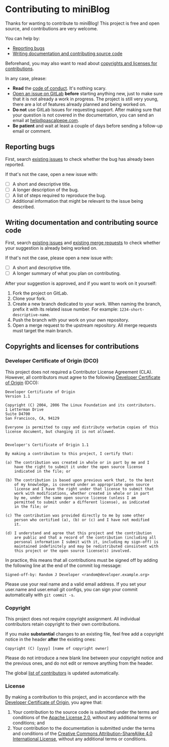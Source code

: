 # Contributing to miniBlog

Thanks for wanting to contribute to miniBlog! This project is free and open
source, and contributions are very welcome.

You can help by:

- [Reporting bugs](#reporting-bugs)
- [Writing documentation and contributing source code](#writing-documentation-and-contributing-source-code)

Beforehand, you may also want to read about [copyrights and licenses for contributions](#copyrights-and-licenses-for-contributions).

In any case, please:

- **Read** the [code of conduct](https://gitlab.com/pascalpepe/django-miniblog/-/blob/main/CODE_OF_CONDUCT.md).
  It's nothing scary.
- [Open an issue on GitLab](https://gitlab.com/pascalpepe/django-miniblog/-/issues)
  **before** starting anything new, just to make sure that it is not already a
  work in progress. The project is still very young, there are a lot of
  features already planned and being worked on.
- **Do not** use GitLab Issues for requesting support. After making sure that
  your question is not covered in the documentation, you can send an email at
  help@pascalpepe.com.
- **Be patient** and wait at least a couple of days before sending a follow-up
  email or comment.

## Reporting bugs

First, search [existing issues](https://gitlab.com/pascalpepe/django-miniblog/-/issues)
to check whether the bug has already been reported.

If that's not the case, open a new issue with:

- [ ] A short and descriptive title.
- [ ] A longer description of the bug.
- [ ] A list of steps required to reproduce the bug.
- [ ] Additional information that might be relevant to the issue being described.

## Writing documentation and contributing source code

First, search [existing issues](https://gitlab.com/pascalpepe/django-miniblog/-/issues)
and [existing merge requests](https://gitlab.com/pascalpepe/django-miniblog/-/merge_requests)
to check whether your suggestion is already being worked on.

If that's not the case, please open a new issue with:

- [ ] A short and descriptive title.
- [ ] A longer summary of what you plan on contributing.

After your suggestion is approved, and if you want to work on it yourself:

1. Fork the project on GitLab.
2. Clone your fork.
3. Create a new branch dedicated to your work. When naming the branch,
   prefix it with its related issue number. For example:
   ``1234-short-descriptive-name``.
4. Push the branch with your work on your own repository.
5. Open a merge request to the upstream repository. All merge requests must
   target the main branch.

## Copyrights and licenses for contributions

### Developer Certificate of Origin (DCO)

This project does not required a Contributor License Agreement (CLA). However,
all contributors must agree to the following
[Developer Certificate of Origin](https://developercertificate.org/) (DCO):

    Developer Certificate of Origin
    Version 1.1

    Copyright (C) 2004, 2006 The Linux Foundation and its contributors.
    1 Letterman Drive
    Suite D4700
    San Francisco, CA, 94129

    Everyone is permitted to copy and distribute verbatim copies of this
    license document, but changing it is not allowed.


    Developer's Certificate of Origin 1.1

    By making a contribution to this project, I certify that:

    (a) The contribution was created in whole or in part by me and I
        have the right to submit it under the open source license
        indicated in the file; or

    (b) The contribution is based upon previous work that, to the best
        of my knowledge, is covered under an appropriate open source
        license and I have the right under that license to submit that
        work with modifications, whether created in whole or in part
        by me, under the same open source license (unless I am
        permitted to submit under a different license), as indicated
        in the file; or

    (c) The contribution was provided directly to me by some other
        person who certified (a), (b) or (c) and I have not modified
        it.

    (d) I understand and agree that this project and the contribution
        are public and that a record of the contribution (including all
        personal information I submit with it, including my sign-off) is
        maintained indefinitely and may be redistributed consistent with
        this project or the open source license(s) involved.

In practice, this means that all contributions must be signed off by adding
the following line at the end of the commit log message:

    Signed-off-by: Random J Developer <random@developer.example.org>

Please use your real name and a valid email address. If you set your user.name and user.email git configs, you can sign your commit automatically with ``git commit -s``.

### Copyright

This project does not require copyright assignment. All individual
contributors retain copyright to their own contributions.

If you make **substantial** changes to an existing file, feel free add a
copyright notice in the header **after** the existing ones:

    Copyright (C) [yyyy] [name of copyright owner]

Please do not introduce a new blank line between your copyright notice and the
previous ones, and do not edit or remove anything from the header.

The global [list of contributors](https://gitlab.com/pascalpepe/django-miniblog/-/graphs/main)
is updated automatically.

### License

By making a contribution to this project, and in accordance with the
[Developer Certificate of Origin](https://developercertificate.org/),
you agree that:

1. Your contribution to the source code is submitted under the terms and
   conditions of the [Apache License 2.0](http://www.apache.org/licenses/LICENSE-2.0),
   without any additional terms or conditions; and
2. Your contribution to the documentation is submitted under the terms and
   conditions of the [Creative Commons Attribution-ShareAlike 4.0 International License](https://creativecommons.org/licenses/by-sa/4.0/),
   without any additional terms or conditions.
